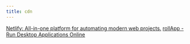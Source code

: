 ```yaml
---
title: cdn
---
```


<div class='href'>
<a href="https://www.netlify.com/">Netlify: All-in-one platform for automating modern web projects.</a>
<a href="https://www.rollapp.com/?no_redirect">rollApp - Run Desktop Applications Online</a>
</div>
